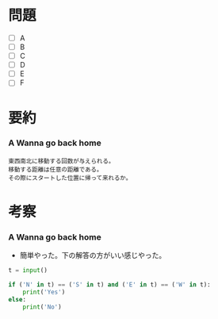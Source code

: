 # 問題
* [ ] A
* [ ] B
* [ ] C
* [ ] D
* [ ] E
* [ ] F

# 要約
### A Wanna go back home
```text
東西南北に移動する回数が与えられる。
移動する距離は任意の距離である。
その際にスタートした位置に帰って来れるか。
```

# 考察
### A Wanna go back home
- 簡単やった。下の解答の方がいい感じやった。

```python
t = input()

if ('N' in t) == ('S' in t) and ('E' in t) == ('W' in t):
    print('Yes')
else:
    print('No')
```
